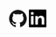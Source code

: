 #

[![GitHub](/images/github.png)](https://github.com/benukhanov)
[![LinkedIn](/images/linkedin.png)](https://linkedin.com/in/benukhanov)